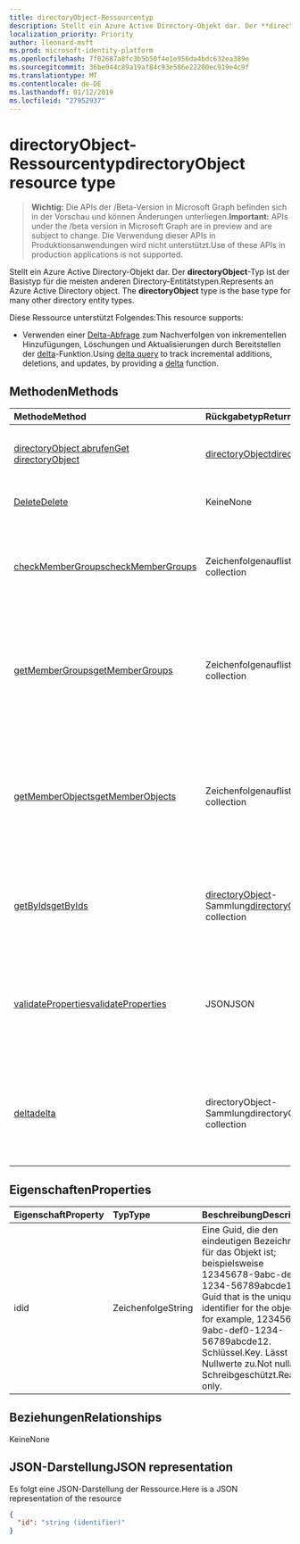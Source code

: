 ```yaml
---
title: directoryObject-Ressourcentyp
description: Stellt ein Azure Active Directory-Objekt dar. Der **directoryObject**-Typ ist der Basistyp für die meisten anderen Directory-Entitätstypen.
localization_priority: Priority
author: lleonard-msft
ms.prod: microsoft-identity-platform
ms.openlocfilehash: 7f02687a8fc3b5b50f4e1e956da4bdc632ea389e
ms.sourcegitcommit: 36be044c89a19af84c93e586e22200ec919e4c9f
ms.translationtype: MT
ms.contentlocale: de-DE
ms.lasthandoff: 01/12/2019
ms.locfileid: "27952937"
---
```

# <a name="directoryobject-resource-type"></a><span data-ttu-id="f10ea-104">directoryObject-Ressourcentyp</span><span class="sxs-lookup"><span data-stu-id="f10ea-104">directoryObject resource type</span></span>

> <span data-ttu-id="f10ea-105">**Wichtig:** Die APIs der /Beta-Version in Microsoft Graph befinden sich in der Vorschau und können Änderungen unterliegen.</span><span class="sxs-lookup"><span data-stu-id="f10ea-105">**Important:** APIs under the /beta version in Microsoft Graph are in preview and are subject to change.</span></span> <span data-ttu-id="f10ea-106">Die Verwendung dieser APIs in Produktionsanwendungen wird nicht unterstützt.</span><span class="sxs-lookup"><span data-stu-id="f10ea-106">Use of these APIs in production applications is not supported.</span></span>

<span data-ttu-id="f10ea-p103">Stellt ein Azure Active Directory-Objekt dar. Der **directoryObject**-Typ ist der Basistyp für die meisten anderen Directory-Entitätstypen.</span><span class="sxs-lookup"><span data-stu-id="f10ea-p103">Represents an Azure Active Directory object. The **directoryObject** type is the base type for many other directory entity types.</span></span>

<span data-ttu-id="f10ea-109">Diese Ressource unterstützt Folgendes:</span><span class="sxs-lookup"><span data-stu-id="f10ea-109">This resource supports:</span></span>

- <span data-ttu-id="f10ea-110">Verwenden einer [Delta-Abfrage](/graph/delta-query-overview) zum Nachverfolgen von inkrementellen Hinzufügungen, Löschungen und Aktualisierungen durch Bereitstellen der [delta](../api/directoryobject-delta.md)-Funktion.</span><span class="sxs-lookup"><span data-stu-id="f10ea-110">Using [delta query](/graph/delta-query-overview) to track incremental additions, deletions, and updates, by providing a [delta](../api/directoryobject-delta.md) function.</span></span>

## <a name="methods"></a><span data-ttu-id="f10ea-111">Methoden</span><span class="sxs-lookup"><span data-stu-id="f10ea-111">Methods</span></span>

| <span data-ttu-id="f10ea-112">Methode</span><span class="sxs-lookup"><span data-stu-id="f10ea-112">Method</span></span>       | <span data-ttu-id="f10ea-113">Rückgabetyp</span><span class="sxs-lookup"><span data-stu-id="f10ea-113">Return Type</span></span>  |<span data-ttu-id="f10ea-114">Beschreibung</span><span class="sxs-lookup"><span data-stu-id="f10ea-114">Description</span></span>|
|:---------------|:--------|:----------|
|[<span data-ttu-id="f10ea-115">directoryObject abrufen</span><span class="sxs-lookup"><span data-stu-id="f10ea-115">Get directoryObject</span></span>](../api/directoryobject-get.md) | [<span data-ttu-id="f10ea-116">directoryObject</span><span class="sxs-lookup"><span data-stu-id="f10ea-116">directoryObject</span></span>](directoryobject.md) |<span data-ttu-id="f10ea-117">Dient zum Lesen der Eigenschaften des directory-Objekts.</span><span class="sxs-lookup"><span data-stu-id="f10ea-117">Read the properties  of a directory object.</span></span>|
|[<span data-ttu-id="f10ea-118">Delete</span><span class="sxs-lookup"><span data-stu-id="f10ea-118">Delete</span></span>](../api/directoryobject-delete.md) | <span data-ttu-id="f10ea-119">Keine</span><span class="sxs-lookup"><span data-stu-id="f10ea-119">None</span></span> |<span data-ttu-id="f10ea-120">Dient zum Löschen eines directory-Objekts.</span><span class="sxs-lookup"><span data-stu-id="f10ea-120">Delete a directory object.</span></span> |
|[<span data-ttu-id="f10ea-121">checkMemberGroups</span><span class="sxs-lookup"><span data-stu-id="f10ea-121">checkMemberGroups</span></span>](../api/directoryobject-checkmembergroups.md)|<span data-ttu-id="f10ea-122">Zeichenfolgenauflistung</span><span class="sxs-lookup"><span data-stu-id="f10ea-122">String collection</span></span>|<span data-ttu-id="f10ea-p104">Sucht nach einer Mitgliedschaft in einer Liste von Gruppen. Die Überprüfung ist transitiv.</span><span class="sxs-lookup"><span data-stu-id="f10ea-p104">Check for membership in a list of groups. The check is transitive.</span></span>|
|[<span data-ttu-id="f10ea-125">getMemberGroups</span><span class="sxs-lookup"><span data-stu-id="f10ea-125">getMemberGroups</span></span>](../api/directoryobject-getmembergroups.md)|<span data-ttu-id="f10ea-126">Zeichenfolgenauflistung</span><span class="sxs-lookup"><span data-stu-id="f10ea-126">String collection</span></span>|<span data-ttu-id="f10ea-p105">Gibt alle Gruppen zurück, in denen das Benutzer-, Gruppen- oder Verzeichnisobjekt Mitglied ist. Die Überprüfung ist transitiv.</span><span class="sxs-lookup"><span data-stu-id="f10ea-p105">Return all the groups that the user, group, or directory object is a member of. The check is transitive.</span></span>|
|[<span data-ttu-id="f10ea-129">getMemberObjects</span><span class="sxs-lookup"><span data-stu-id="f10ea-129">getMemberObjects</span></span>](../api/directoryobject-getmemberobjects.md)|<span data-ttu-id="f10ea-130">Zeichenfolgenauflistung</span><span class="sxs-lookup"><span data-stu-id="f10ea-130">String collection</span></span>| <span data-ttu-id="f10ea-p106">Gibt alle Gruppen und Verzeichnisrollen zurück, in denen ein Benutzer-, Gruppen- oder Verzeichnisobjekt Mitglied ist. Die Überprüfung ist transitiv.</span><span class="sxs-lookup"><span data-stu-id="f10ea-p106">Return all of the groups and directory roles that the user, group, or directory object is a member of. The check is transitive.</span></span> |
|[<span data-ttu-id="f10ea-133">getByIds</span><span class="sxs-lookup"><span data-stu-id="f10ea-133">getByIds</span></span>](../api/directoryobject-getbyids.md) | <span data-ttu-id="f10ea-134">[directoryObject](directoryobject.md)-Sammlung</span><span class="sxs-lookup"><span data-stu-id="f10ea-134">[directoryObject](directoryobject.md) collection</span></span> | <span data-ttu-id="f10ea-135">Dient zum Abrufen eines Satzes von Directory-Objekten basierend auf einem Satz angegebener IDs.</span><span class="sxs-lookup"><span data-stu-id="f10ea-135">Get a set of directory objects based on a set of supplied ids.</span></span> |
|[<span data-ttu-id="f10ea-136">validateProperties</span><span class="sxs-lookup"><span data-stu-id="f10ea-136">validateProperties</span></span>](../api/directoryobject-validateproperties.md)|<span data-ttu-id="f10ea-137">JSON</span><span class="sxs-lookup"><span data-stu-id="f10ea-137">JSON</span></span>| <span data-ttu-id="f10ea-138">Anzeigenamen ein Office 365-Gruppe zu überprüfen, oder e-Mail-Spitzname naming Richtlinien entspricht.</span><span class="sxs-lookup"><span data-stu-id="f10ea-138">Validate an Office 365 group's display name or mail nickname complies with naming policies.</span></span> |
|[<span data-ttu-id="f10ea-139">delta</span><span class="sxs-lookup"><span data-stu-id="f10ea-139">delta</span></span>](../api/directoryobject-delta.md)|<span data-ttu-id="f10ea-140">directoryObject-Sammlung</span><span class="sxs-lookup"><span data-stu-id="f10ea-140">directoryObject collection</span></span>| <span data-ttu-id="f10ea-141">Rufen Sie inkrementelle Änderungen für Directory-Objekte.</span><span class="sxs-lookup"><span data-stu-id="f10ea-141">Get incremental changes for directory objects.</span></span> <span data-ttu-id="f10ea-142">Unterstützt das Filtern nach abgeleitete Typ.</span><span class="sxs-lookup"><span data-stu-id="f10ea-142">Supports filtering by derrived type.</span></span> |

## <a name="properties"></a><span data-ttu-id="f10ea-143">Eigenschaften</span><span class="sxs-lookup"><span data-stu-id="f10ea-143">Properties</span></span>

| <span data-ttu-id="f10ea-144">Eigenschaft</span><span class="sxs-lookup"><span data-stu-id="f10ea-144">Property</span></span>   | <span data-ttu-id="f10ea-145">Typ</span><span class="sxs-lookup"><span data-stu-id="f10ea-145">Type</span></span> |<span data-ttu-id="f10ea-146">Beschreibung</span><span class="sxs-lookup"><span data-stu-id="f10ea-146">Description</span></span>|
|:---------------|:--------|:----------|
|<span data-ttu-id="f10ea-147">id</span><span class="sxs-lookup"><span data-stu-id="f10ea-147">id</span></span>|<span data-ttu-id="f10ea-148">Zeichenfolge</span><span class="sxs-lookup"><span data-stu-id="f10ea-148">String</span></span>|<span data-ttu-id="f10ea-149">Eine Guid, die den eindeutigen Bezeichner für das Objekt ist; beispielsweise 12345678-9abc-def0-1234-56789abcde12.</span><span class="sxs-lookup"><span data-stu-id="f10ea-149">A Guid that is the unique identifier for the object; for example, 12345678-9abc-def0-1234-56789abcde12.</span></span> <span data-ttu-id="f10ea-150">Schlüssel.</span><span class="sxs-lookup"><span data-stu-id="f10ea-150">Key.</span></span> <span data-ttu-id="f10ea-151">Lässt keine Nullwerte zu.</span><span class="sxs-lookup"><span data-stu-id="f10ea-151">Not nullable.</span></span> <span data-ttu-id="f10ea-152">Schreibgeschützt.</span><span class="sxs-lookup"><span data-stu-id="f10ea-152">Read-only.</span></span>|

## <a name="relationships"></a><span data-ttu-id="f10ea-153">Beziehungen</span><span class="sxs-lookup"><span data-stu-id="f10ea-153">Relationships</span></span>

<span data-ttu-id="f10ea-154">Keine</span><span class="sxs-lookup"><span data-stu-id="f10ea-154">None</span></span>

## <a name="json-representation"></a><span data-ttu-id="f10ea-155">JSON-Darstellung</span><span class="sxs-lookup"><span data-stu-id="f10ea-155">JSON representation</span></span>

<span data-ttu-id="f10ea-156">Es folgt eine JSON-Darstellung der Ressource.</span><span class="sxs-lookup"><span data-stu-id="f10ea-156">Here is a JSON representation of the resource</span></span>

<!-- {
  "blockType": "resource",
  "optionalProperties": [

  ],
  "keyProperty": "id",
  "@odata.type": "microsoft.graph.directoryObject"
}-->

```json
{
  "id": "string (identifier)"
}

```

<!-- uuid: 8fcb5dbc-d5aa-4681-8e31-b001d5168d79
2015-10-25 14:57:30 UTC -->
<!-- {
  "type": "#page.annotation",
  "description": "directoryObject resource",
  "keywords": "",
  "section": "documentation",
  "tocPath": ""
}-->
